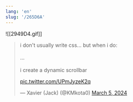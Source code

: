 ```yaml
---
lang: 'en'
slug: '/265D6A'
---
```


![[2949D4.gif]]

<blockquote class="twitter-tweet">

i don&#39;t usually write css... but when i do:<br/><br/>...<br/><br/>i create a dynamic scrollbar

<a href="https://t.co/UPmJyzeK2q">pic.twitter.com/UPmJyzeK2q</a>

&mdash; Xavier (Jack) (@KMkota0) <a href="https://twitter.com/KMkota0/status/1765045085610164573?ref_src=twsrc%5Etfw">March 5, 2024</a>

</blockquote>
